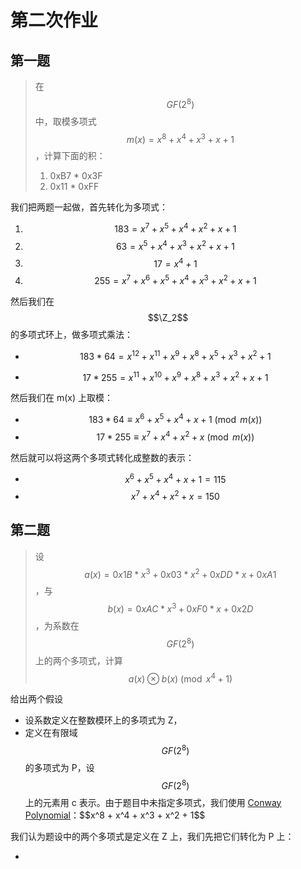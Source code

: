 # 第二次作业

## 第一题

> 在 $$GF(2^8)$$ 中，取模多项式 $$m(x) = x^8 + x^4 + x^3 + x + 1$$，计算下面的积：
>
> 1. 0xB7 * 0x3F
> 2. 0x11 * 0xFF

我们把两题一起做，首先转化为多项式：

1. $$183 = x^7 + x^5 + x^4 + x^2 + x + 1$$
2. $$63 = x^5 + x^4 + x^3 + x^2 + x + 1$$
3. $$17 = x^4 + 1$$
4. $$255 = x^7 + x^6 + x^5 + x^4 + x^3 + x^2 + x + 1$$

然后我们在 $$\Z_2$$ 的多项式环上，做多项式乘法：

- $$183*64 = x^{12} + x^{11} + x^9 + x^8 + x^5 + x^3 + x^2 + 1$$

- $$17 * 255 = x^{11} + x^{10} + x^9 + x^8 + x^3 + x^2 + x + 1$$

然后我们在 m(x) 上取模：

- $$183 * 64 \equiv x^6 + x^5 + x^4 + x + 1 \pmod{m(x)}$$
- $$17 * 255 \equiv x^7 + x^4 + x^2 + x \pmod{m(x)}$$

然后就可以将这两个多项式转化成整数的表示：

- $$x^6 + x^5 + x^4 + x + 1 = 115$$
- $$x^7 + x^4 + x^2 + x =  150$$

## 第二题

> 设 $$a(x) = 0x1B*x^3 + 0x03*x^2 + 0xDD*x + 0xA1$$，与 $$b(x) = 0xAC * x^3 + 0xF0 * x + 0x2D$$，为系数在 $$GF(2^8)$$ 上的两个多项式，计算 $$a(x) \otimes b(x) \pmod{x^4 + 1}$$

给出两个假设

- 设系数定义在整数模环上的多项式为 Z，
- 定义在有限域 $$GF(2^8)$$ 的多项式为 P，设 $$GF(2^8)$$ 上的元素用 c 表示。由于题目中未指定多项式，我们使用 [Conway Polynomial](https://en.wikipedia.org/wiki/Conway_polynomial_(finite_fields))：$$x^8 + x^4 + x^3 + x^2 + 1$$

我们认为题设中的两个多项式是定义在 Z 上，我们先把它们转化为 P 上：

- 